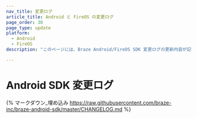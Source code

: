 ```yaml
---
nav_title: 変更ログ
article_title: Android と FireOS の変更ログ
page_order: 30
page_type: update
platform: 
  - Android
  - FireOS
description: "このページには、Braze Android/FireOS SDK 変更ログの更新内容が記載されています。"

---
```


# Android SDK 変更ログ

{% マークダウン_埋め込み https://raw.githubusercontent.com/braze-inc/braze-android-sdk/master/CHANGELOG.md %}

